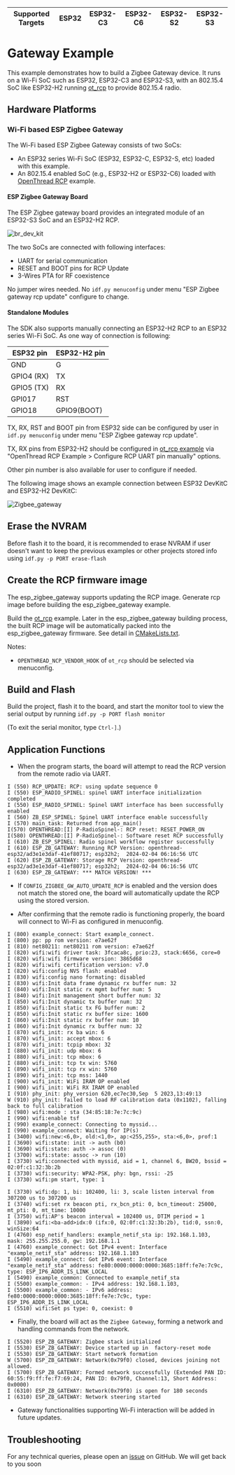 | Supported Targets | ESP32 | ESP32-C3 | ESP32-C6 | ESP32-S2 | ESP32-S3 |
| ----------------- | ----- | -------- | -------- | -------- | -------- |

# Gateway Example

This example demonstrates how to build a Zigbee Gateway device. It runs on a Wi-Fi SoC such as ESP32, ESP32-C3 and ESP32-S3, with an 802.15.4 SoC like ESP32-H2
running [ot_rcp](https://github.com/espressif/esp-idf/tree/master/examples/openthread/ot_rcp) to provide 802.15.4 radio.

## Hardware Platforms

### Wi-Fi based ESP Zigbee Gateway

The Wi-Fi based ESP Zigbee Gateway consists of two SoCs:

* An ESP32 series Wi-Fi SoC (ESP32, ESP32-C, ESP32-S, etc) loaded with this example.
* An 802.15.4 enabled SoC (e.g., ESP32-H2 or ESP32-C6) loaded with [OpenThread RCP](https://github.com/espressif/esp-idf/tree/master/examples/openthread/ot_rcp) example.

#### ESP Zigbee Gateway Board

The ESP Zigbee gateway board provides an integrated module of an ESP32-S3 SoC and an ESP32-H2 RCP.

![br_dev_kit](../../docs/_static/esp-thread-border-router-board.png)

The two SoCs are connected with following interfaces:
* UART for serial communication
* RESET and BOOT pins for RCP Update
* 3-Wires PTA for RF coexistence

No jumper wires needed. No `idf.py menuconfig` under menu "ESP Zigbee gateway rcp update" configure to change.

#### Standalone Modules

The SDK also supports manually connecting an ESP32-H2 RCP to an ESP32 series Wi-Fi SoC. As one way of connection is following:

ESP32 pin     | ESP32-H2 pin
------------- |-------------
   GND        |    G
   GPIO4 (RX) |    TX
   GPIO5 (TX) |    RX
   GPI017     |    RST
   GPIO18     |    GPIO9(BOOT)

TX, RX, RST and BOOT pin from ESP32 side can be configured by user in `idf.py menuconfig` under menu "ESP Zigbee gateway rcp update".

TX, RX pins from ESP32-H2 should be configured in [ot_rcp example](https://github.com/espressif/esp-idf/tree/master/examples/openthread/ot_rcp) via "OpenThread RCP Example > Configure RCP UART pin manually" options.

Other pin number is also available for user to configure if needed.

The following image shows an example connection between ESP32 DevKitC and ESP32-H2 DevKitC:

![Zigbee_gateway](zigbee-gateway-esp32-esp32h2.jpg)

## Erase the NVRAM 

Before flash it to the board, it is recommended to erase NVRAM if user doesn't want to keep the previous examples or other projects stored info 
using `idf.py -p PORT erase-flash`

## Create the RCP firmware image

The esp_zigbee_gateway supports updating the RCP image. Generate rcp image before building the esp_zigbee_gateway example.

Build the [ot_rcp](https://github.com/espressif/esp-idf/tree/master/examples/openthread/ot_rcp) example. Later in the esp_zigbee_gateway building process, the built RCP image will be automatically packed into the esp_zigbee_gateway firmware. See detail in [CMakeLists.txt](main/CMakeLists.txt).

Notes:
- `OPENTHREAD_NCP_VENDOR_HOOK` of `ot_rcp` should be selected via menuconfig.

## Build and Flash

Build the project, flash it to the board, and start the monitor tool to view the serial output by running `idf.py -p PORT flash monitor`

(To exit the serial monitor, type ``Ctrl-]``.)

## Application Functions

- When the program starts, the board will attempt to read the RCP version from the remote radio via UART.
```
I (550) RCP_UPDATE: RCP: using update sequence 0
I (550) ESP_RADIO_SPINEL: spinel UART interface initialization completed
I (550) ESP_RADIO_SPINEL: Spinel UART interface has been successfully enabled
I (560) ZB_ESP_SPINEL: Spinel UART interface enable successfully
I (570) main_task: Returned from app_main()
I(570) OPENTHREAD:[I] P-RadioSpinel-: RCP reset: RESET_POWER_ON
I(580) OPENTHREAD:[I] P-RadioSpinel-: Software reset RCP successfully
I (610) ZB_ESP_SPINEL: Radio spinel workflow register successfully
I (610) ESP_ZB_GATEWAY: Running RCP Version: openthread-esp32/ad3e1e3daf-41ef80717; esp32h2;  2024-02-04 06:16:56 UTC
I (620) ESP_ZB_GATEWAY: Storage RCP Version: openthread-esp32/ad3e1e3daf-41ef80717; esp32h2;  2024-02-04 06:16:56 UTC
I (630) ESP_ZB_GATEWAY: *** MATCH VERSION! ***
```

- If `CONFIG_ZIGBEE_GW_AUTO_UPDATE_RCP` is enabled and the version does not match the stored one, the board will automatically update the RCP using the stored version.

- After confirming that the remote radio is functioning properly, the board will connect to Wi-Fi as configured in menuconfig.
```
I (800) example_connect: Start example_connect.
I (800) pp: pp rom version: e7ae62f
I (810) net80211: net80211 rom version: e7ae62f
I (820) wifi:wifi driver task: 3fcaca8c, prio:23, stack:6656, core=0
I (820) wifi:wifi firmware version: 3865d68
I (820) wifi:wifi certification version: v7.0
I (820) wifi:config NVS flash: enabled
I (830) wifi:config nano formating: disabled
I (830) wifi:Init data frame dynamic rx buffer num: 32
I (840) wifi:Init static rx mgmt buffer num: 5
I (840) wifi:Init management short buffer num: 32
I (850) wifi:Init dynamic tx buffer num: 32
I (850) wifi:Init static tx FG buffer num: 2
I (850) wifi:Init static rx buffer size: 1600
I (860) wifi:Init static rx buffer num: 10
I (860) wifi:Init dynamic rx buffer num: 32
I (870) wifi_init: rx ba win: 6
I (870) wifi_init: accept mbox: 6
I (870) wifi_init: tcpip mbox: 32
I (880) wifi_init: udp mbox: 6
I (880) wifi_init: tcp mbox: 6
I (880) wifi_init: tcp tx win: 5760
I (890) wifi_init: tcp rx win: 5760
I (890) wifi_init: tcp mss: 1440
I (900) wifi_init: WiFi IRAM OP enabled
I (900) wifi_init: WiFi RX IRAM OP enabled
I (910) phy_init: phy_version 620,ec7ec30,Sep  5 2023,13:49:13
W (910) phy_init: failed to load RF calibration data (0x1102), falling back to full calibration
I (980) wifi:mode : sta (34:85:18:7e:7c:9c)
I (990) wifi:enable tsf
I (990) example_connect: Connecting to myssid...
I (990) example_connect: Waiting for IP(s)
I (3400) wifi:new:<6,0>, old:<1,0>, ap:<255,255>, sta:<6,0>, prof:1
I (3690) wifi:state: init -> auth (b0)
I (3690) wifi:state: auth -> assoc (0)
I (3700) wifi:state: assoc -> run (10)
I (3730) wifi:connected with myssid, aid = 1, channel 6, BW20, bssid = 02:0f:c1:32:3b:2b
I (3730) wifi:security: WPA2-PSK, phy: bgn, rssi: -25
I (3730) wifi:pm start, type: 1

I (3730) wifi:dp: 1, bi: 102400, li: 3, scale listen interval from 307200 us to 307200 us
I (3740) wifi:set rx beacon pti, rx_bcn_pti: 0, bcn_timeout: 25000, mt_pti: 0, mt_time: 10000
I (3750) wifi:AP's beacon interval = 102400 us, DTIM period = 1
I (3890) wifi:<ba-add>idx:0 (ifx:0, 02:0f:c1:32:3b:2b), tid:0, ssn:0, winSize:64
I (4760) esp_netif_handlers: example_netif_sta ip: 192.168.1.103, mask: 255.255.255.0, gw: 192.168.1.1
I (4760) example_connect: Got IPv4 event: Interface "example_netif_sta" address: 192.168.1.103
I (5490) example_connect: Got IPv6 event: Interface "example_netif_sta" address: fe80:0000:0000:0000:3685:18ff:fe7e:7c9c, type: ESP_IP6_ADDR_IS_LINK_LOCAL
I (5490) example_common: Connected to example_netif_sta
I (5500) example_common: - IPv4 address: 192.168.1.103,
I (5500) example_common: - IPv6 address: fe80:0000:0000:0000:3685:18ff:fe7e:7c9c, type: ESP_IP6_ADDR_IS_LINK_LOCAL
I (5510) wifi:Set ps type: 0, coexist: 0
```

- Finally, the board will act as the `Zigbee Gateway`, forming a network and handling commands from the network.
```
I (5520) ESP_ZB_GATEWAY: Zigbee stack initialized
I (5530) ESP_ZB_GATEWAY: Device started up in  factory-reset mode
I (5530) ESP_ZB_GATEWAY: Start network formation
W (5700) ESP_ZB_GATEWAY: Network(0x79f0) closed, devices joining not allowed.
I (5700) ESP_ZB_GATEWAY: Formed network successfully (Extended PAN ID: 60:55:f9:ff:fe:f7:69:24, PAN ID: 0x79f0, Channel:13, Short Address: 0x0000)
I (6310) ESP_ZB_GATEWAY: Network(0x79f0) is open for 180 seconds
I (6310) ESP_ZB_GATEWAY: Network steering started
```

- Gateway functionalities supporting Wi-Fi interaction will be added in future updates.

## Troubleshooting

For any technical queries, please open an [issue](https://github.com/espressif/esp-zigbee-sdk/issues) on GitHub. We will get back to you soon
